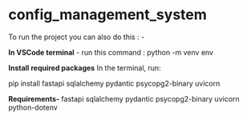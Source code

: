 # config_management_system

To run the project you can also do this : - 

**In VSCode terminal** - 
run this command : python -m venv env

**Install required packages** 
In the terminal, run: 

pip install fastapi sqlalchemy pydantic psycopg2-binary uvicorn

**Requirements-** 
fastapi
sqlalchemy
pydantic
psycopg2-binary
uvicorn
python-dotenv
